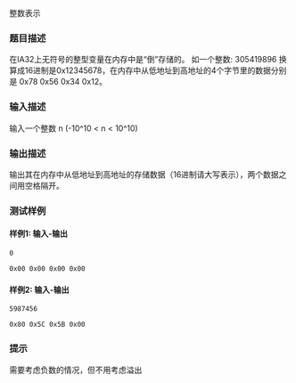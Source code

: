 整数表示

### 题目描述

在IA32上无符号的整型变量在内存中是“倒”存储的。
如一个整数: 305419896 换算成16进制是0x12345678，在内存中从低地址到高地址的4个字节里的数据分别是 0x78 0x56 0x34 0x12。

### 输入描述

输入一个整数 n (-10^10 < n < 10^10)

### 输出描述

输出其在内存中从低地址到高地址的存储数据（16进制请大写表示），两个数据之间用空格隔开。

### 测试样例

#### 样例1: 输入-输出

```
0
```

```
0x00 0x00 0x00 0x00
```

#### 样例2: 输入-输出

```
5987456
```

```
0x80 0x5C 0x5B 0x00
```

### 提示

需要考虑负数的情况，但不用考虑溢出
